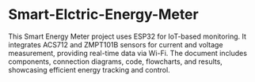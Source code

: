 # Smart-Elctric-Energy-Meter
This Smart Energy Meter project uses ESP32 for IoT-based monitoring. It integrates ACS712 and ZMPT101B sensors for current and voltage measurement, providing real-time data via Wi-Fi. The document includes components, connection diagrams, code, flowcharts, and results, showcasing efficient energy tracking and control.
